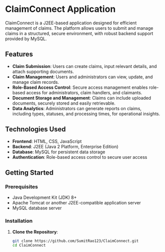 # ClaimConnect Application

ClaimConnect is a J2EE-based application designed for efficient management of claims. The platform allows users to submit and manage claims in a structured, secure environment, with robust backend support provided by MySQL.

## Features

- **Claim Submission**: Users can create claims, input relevant details, and attach supporting documents.
- **Claim Management**: Users and administrators can view, update, and manage claim records.
- **Role-Based Access Control**: Secure access management enables role-based access for administrators, claim handlers, and claimants.
- **Document Storage and Management**: Claims can include uploaded documents, securely stored and easily retrievable.
- **Data Analytics**: Administrators can generate reports on claims, including types, statuses, and processing times, for operational insights.

## Technologies Used

- **Frontend**: HTML, CSS, JavaScript
- **Backend**: J2EE (Java 2 Platform, Enterprise Edition)
- **Database**: MySQL for persistent data storage
- **Authentication**: Role-based access control to secure user access

## Getting Started

### Prerequisites

- Java Development Kit (JDK) 8+
- Apache Tomcat or another J2EE-compatible application server
- MySQL database server

### Installation

1. **Clone the Repository**:
   ```bash
   git clone https://github.com/SumitRao123/ClaimConnect.git
   cd ClaimConnect
